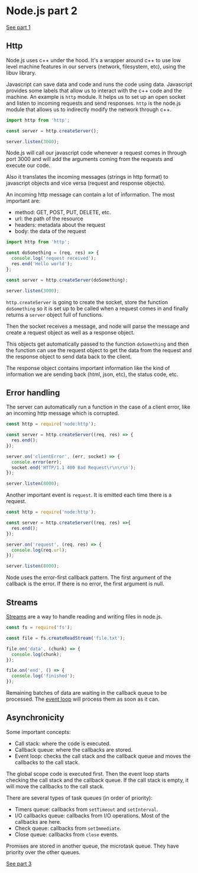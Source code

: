 # Node.js part 2

[See part 1](./2023-07-10-node-js-1.md)

## Http

Node.js uses c++ under the hood. It's a wrapper around c++ to use low level machine features in our servers (network, filesystem, etc), using the libuv library.

Javascript can save data and code and runs the code using data. Javascript provides some labels that allow us to interact with the c++ code and the machine. An example is `http` module. It helps us to set up an open socket and listen to incoming requests and send responses. `http` is the node.js module that allows us to indirectly modify the network through c++.

```javascript
import http from 'http';

const server = http.createServer();

server.listen(3000);
```

Node.js will call our javascript code whenever a request comes in through port 3000 and will add the arguments coming from the requests and execute our code. 

Also it translates the incoming messages (strings in http format) to javascript objects and vice versa (request and response objects).

An incoming http message can contain a lot of information. The most important are:
- method: GET, POST, PUT, DELETE, etc.
- url: the path of the resource
- headers: metadata about the request
- body: the data of the request

```javascript
import http from 'http';

const doSomething = (req, res) => {
  console.log('request received');
  res.end('Hello world');
};

const server = http.createServer(doSomething);

server.listen(3000);
```

`http.createServer` is going to create the socket, store the function `doSomething` so it is set up to be called when a request comes in and finally returns a `server` object full of functions.

Then the socket receives a message, and node will parse the message and create a request object as well as a response object.

This objects get automatically passed to the function `doSomething` and then the function can use the request object to get the data from the request and the response object to send data back to the client.

The response object contains important information like the kind of information we are sending back (html, json, etc), the status code, etc.

## Error handling

The server can automatically run a function in the case of a client error, like an incoming http message which is corrupted.

```javascript
const http = require('node:http');

const server = http.createServer((req, res) => {
  res.end();
});

server.on('clientError', (err, socket) => {
  console.error(err);
  socket.end('HTTP/1.1 400 Bad Request\r\n\r\n');
});

server.listen(8000);
```
Another important event is `request`. It is emitted each time there is a request.

```javascript
const http = require('node:http');

const server = http.createServer((req, res) =>{
  res.end();
});

server.on('request', (req, res) => {
  console.log(req.url);
});

server.listen(8000);
```

Node uses the error-first callback pattern. The first argument of the callback is the error. If there is no error, the first argument is null.

## Streams

[Streams](https://nodejs.org/api/stream.html#stream_stream) are a way to handle reading and writing files in node.js.

```javascript
const fs = require('fs');

const file = fs.createReadStream('file.txt');

file.on('data', (chunk) => {
  console.log(chunk);
});

file.on('end', () => {
  console.log('finished');
});
```
Remaining batches of data are waiting in the callback queue to be processed. The [event loop](https://developer.mozilla.org/en-US/docs/Web/JavaScript/Event_loop) will process them as soon as it can.

## Asynchronicity

Some important concepts:

- Call stack: where the code is executed.
- Callback queue: where the callbacks are stored.
- Event loop: checks the call stack and the callback queue and moves the callbacks to the call stack.

The global scope code is executed first. Then the event loop starts checking the call stack and the callback queue. If the call stack is empty, it will move the callbacks to the call stack.

There are several types of task queues (in order of priority):

- Timers queue: callbacks from `setTimeout` and `setInterval`.
- I/O callbacks queue: callbacks from I/O operations. Most of the callbacks are here.
- Check queue: callbacks from `setImmediate`.
- Close queue: callbacks from `close` events.

Promises are stored in another queue, the microtask queue. They have priority over the other queues.

[See part 3](./2023-07-14-node-js-3.md)